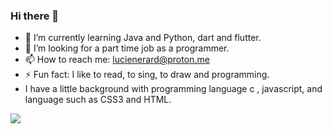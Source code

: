 ### Hi there 👋

- 🌱 I’m currently learning Java and Python, dart and flutter.
- 🤔 I’m looking for a part time job as a programmer.
- 📫 How to reach me: lucienerard@proton.me
- ⚡ Fun fact: I like to read, to sing, to draw and programming.
- I have a little background with programming language c , javascript, and language such as CSS3 and HTML.

![](https://wakatime.com/share/@018ec705-88fe-4d31-8d20-2f5897d003bd/c4489fc0-ce96-44e2-956f-fa57205e70d0.svg)
